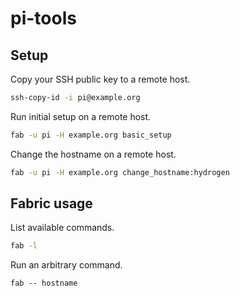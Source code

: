 # pi-tools

## Setup

Copy your SSH public key to a remote host.

```sh
ssh-copy-id -i pi@example.org
```

Run initial setup on a remote host.

```sh
fab -u pi -H example.org basic_setup
```

Change the hostname on a remote host.

```sh
fab -u pi -H example.org change_hostname:hydrogen
```


## Fabric usage

List available commands.

```sh
fab -l
```

Run an arbitrary command.

```sy
fab -- hostname
```
